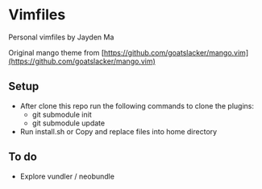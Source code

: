 Vimfiles
========
Personal vimfiles by Jayden Ma

Original mango theme from [https://github.com/goatslacker/mango.vim](https://github.com/goatslacker/mango.vim)


Setup
-----
- After clone this repo run the following commands to clone the plugins:
	- git submodule init
	- git submodule update
- Run install.sh or Copy and replace files into home directory


To do
-----
- Explore vundler / neobundle
